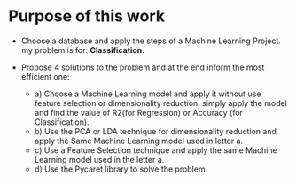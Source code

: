 # Purpose of this work
- Choose a database and apply the steps of a Machine Learning Project. my problem is for: **Classification**.

- Propose 4 solutions to the problem and at the end inform the most efficient one:
  - a) Choose a Machine Learning model and apply it without use feature selection or dimensionality reduction. simply apply the model and find the value of R2(for Regression) or 
    Accuracy (for Classification).
  - b) Use the PCA or LDA technique for dimensionality reduction and apply the Same Machine Learning model used in letter a.
  - c) Use a Feature Selection technique and apply the same Machine Learning model used in the letter a.
  - d) Use the Pycaret library to solve the problem.

